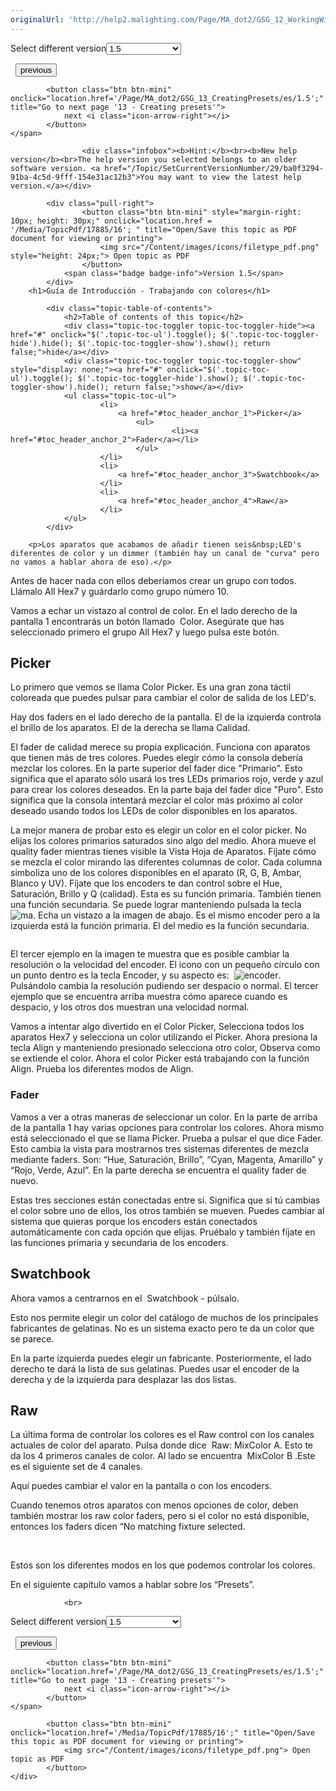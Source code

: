 ```yaml
---
originalUrl: 'http://help2.malighting.com/Page/MA_dot2/GSG_12_WorkingWithColors/es/1.5'
---
```


<div class="topic-navigation">

<div class="pull-right">
	<span class="pull-left">


<div class="pull-left">
<form action="/Topic/SetCurrentVersionNumber" class="form-inline" id="frmTagSelector" method="post">	<span class="form-mini">
		<div class="input-prepend"><span class="add-on">Select different version</span><select autocomplete="off" id="versionNumberId" name="versionNumberId" onchange="$(this).closest('#frmTagSelector').submit();" style="width: 120px;"><option value="">- latest -</option>
<option value="3">1.1</option>
<option value="7">1.2</option>
<option value="12">1.3</option>
<option selected="selected" value="16">1.5</option>
<option value="29">1.9</option>
</select></div>
		<input data-val="true" data-val-number="The field Int32 must be a number." data-val-required="The Int32 field is required." id="ProductId" name="ProductId" type="hidden" value="28">
		<input id="CurrentGuid" name="CurrentGuid" type="hidden" value="ba0f3294-91ba-4c5d-9fff-154e31ac12b3">
	</span>
</form></div>&nbsp;	</span>
	<span class="pull-right" style="white-space: nowrap;">
			<button class="btn btn-mini" onclick="location.href='/Page/MA_dot2/GSG_11_AddingLedFixtures/es/1.5'; " title="Go to previous page '11 - Adding LED fixtures'">
				<i class="icon-arrow-left"></i> previous
			</button>

			<button class="btn btn-mini" onclick="location.href='/Page/MA_dot2/GSG_13_CreatingPresets/es/1.5';" title="Go to next page '13 - Creating presets'">
				next <i class="icon-arrow-right"></i> 
			</button>
	</span>
</div>
<div class="clear-fix" style="margin-bottom: 10px"></div>
</div>

					<div class="infobox"><b>Hint:</b><br><b>New help version</b><br>The help version you selected belongs to an older software version. <a href="/Topic/SetCurrentVersionNumber/29/ba0f3294-91ba-4c5d-9fff-154e31ac12b3">You may want to view the latest help version.</a></div>

			<div class="pull-right">
					<button class="btn btn-mini" style="margin-right: 10px; height: 30px;" onclick="location.href = '/Media/TopicPdf/17885/16'; " title="Open/Save this topic as PDF document for viewing or printing">
						<img src="/Content/images/icons/filetype_pdf.png" style="height: 24px;"> Open topic as PDF
					</button>
				<span class="badge badge-info">Version 1.5</span>
			</div>
		<h1>Guía de Introducción - Trabajando con colores</h1>

			<div class="topic-table-of-contents">
				<h2>Table of contents of this topic</h2>
				<div class="topic-toc-toggler topic-toc-toggler-hide"><a href="#" onclick="$('.topic-toc-ul').toggle(); $('.topic-toc-toggler-hide').hide(); $('.topic-toc-toggler-show').show(); return false;">hide</a></div>
				<div class="topic-toc-toggler topic-toc-toggler-show" style="display: none;"><a href="#" onclick="$('.topic-toc-ul').toggle(); $('.topic-toc-toggler-hide').show(); $('.topic-toc-toggler-show').hide(); return false;">show</a></div>
				<ul class="topic-toc-ul">
						<li>
							<a href="#toc_header_anchor_1">Picker</a>
								<ul>
										<li><a href="#toc_header_anchor_2">Fader</a></li>
								</ul>
						</li>
						<li>
							<a href="#toc_header_anchor_3">Swatchbook</a>
						</li>
						<li>
							<a href="#toc_header_anchor_4">Raw</a>
						</li>
				</ul>
			</div>

		<p>Los aparatos que acabamos de añadir tienen seis&nbsp;LED's diferentes de color y un dimmer (también hay un canal de "curva" pero no vamos a hablar ahora de eso).</p>

<p>Antes de hacer nada con ellos deberíamos crear un grupo con todos. Llámalo All&nbsp;Hex7 y guárdarlo como grupo número 10.</p>

<p>Vamos a echar un vistazo al control de color. En el lado derecho de la pantalla 1 encontrarás un botón llamado&nbsp;​ <span class="softkey">Color</span>. Asegúrate que has seleccionado primero el grupo All&nbsp;Hex7 y luego pulsa este botón.</p>

<a name="toc_header_anchor_1" id="toc_header_anchor_1" class="topic-toc-item"></a><h2>Picker</h2>

<p>Lo primero que vemos se llama Color Picker. Es una gran zona táctil coloreada que puedes pulsar para cambiar el color de salida de los LED's.</p>

<p>Hay dos faders en el lado derecho de la pantalla. El de la izquierda controla el brillo de los aparatos. El de la derecha se llama Calidad.&nbsp;</p>

<p>El fader de calidad merece su propia explicación. Funciona con aparatos que tienen más de tres colores. Puedes elegir cómo la consola debería mezclar los colores. En la parte superior del fader dice "Primario". Esto significa que el aparato sólo usará los tres LEDs primarios rojo, verde y azul para crear los colores deseados. En la parte baja del fader dice "Puro". Esto significa que la consola intentará mezclar el color más próximo al color deseado usando todos los LEDs de color disponibles en los aparatos.</p>

<p>La mejor manera de probar esto es elegir un color en el color picker. No elijas los colores primarios saturados sino algo del medio. Ahora mueve el quality fader mientras tienes visible la Vista Hoja de Aparatos. Fíjate cómo se mezcla el color mirando las diferentes columnas de color. Cada columna simboliza uno de los colores disponibles en el aparato (R, G, B, Ambar, Blanco y UV). Fíjate que los encoders te dan control sobre el Hue, Saturación, Brillo y Q (calidad). Esta es su función primaria. También tienen una función secundaria. Se puede lograr manteniendo pulsada la tecla <span class="hardkey"><img alt="ma" src="/Media/Mlg/ma.png"></span>. Echa un vistazo a la imagen de abajo. Es el mismo encoder pero a la izquierda está la función primaria. El del medio es la función secundaria.</p>

<p><img alt="" src="/Media/Image/Dot2_GettingStarted_WorkingWithColors_01_1-0.png"></p>

<p>El tercer ejemplo en la imagen te muestra que es posible cambiar la resolución o la velocidad del encoder. El icono con un pequeño círculo con un punto dentro es la tecla Encoder, y su aspecto es:&nbsp; <span class="hardkey"><img alt="encoder" src="/Media/Mlg/encoder.png"></span>. Pulsándolo cambia la resolución pudiendo ser despacio o normal. El tercer ejemplo que se encuentra arriba muestra cómo aparece cuando es despacio, y los otros dos muestran una velocidad normal.</p>

<p>Vamos a intentar algo divertido en el Color Picker, Selecciona todos los aparatos Hex7 y selecciona un color utilizando el Picker. Ahora presiona la tecla&nbsp;<span class="hardkey">Align</span> y manteniendo presionado selecciona otro color, Observa como se extiende el color. Ahora el color Picker está trabajando con la función Align. Prueba los diferentes modos de Align.</p>

<a name="toc_header_anchor_2" id="toc_header_anchor_2" class="topic-toc-item"></a><h3>Fader</h3>

<p>Vamos a ver a otras maneras de seleccionar un color. En la parte de arriba de la pantalla 1 hay varias opciones para controlar los colores. Ahora mismo está seleccionado el que se llama&nbsp;<span class="softkey">Picker</span>. Prueba a pulsar el que dice Fader. Esto cambia la vista para mostrarnos tres sistemas diferentes de mezcla mediante faders. Son: “Hue, Saturación, Brillo”, “Cyan, Magenta, Amarillo” y “Rojo, Verde, Azul”. En la parte derecha se encuentra el quality fader de nuevo.</p>

<p>Estas tres secciones están conectadas entre sí. Significa que si tú cambias el color sobre uno de ellos, los otros también se mueven. Puedes cambiar al sistema que quieras porque los&nbsp;encoders están conectados automáticamente con cada opción que elijas. Pruébalo y también fíjate en las funciones primaria y secundaria de los encoders.</p>

<a name="toc_header_anchor_3" id="toc_header_anchor_3" class="topic-toc-item"></a><h2>Swatchbook</h2>

<p>Ahora vamos a centrarnos en el&nbsp; <span class="softkey">Swatchbook</span> - púlsalo.</p>

<p>Esto nos permite elegir un color del catálogo de muchos de los principales fabricantes de gelatinas. No es un sistema exacto pero te da un color que se parece.</p>

<p>En la parte izquierda puedes elegir un fabricante. Posteriormente, el lado derecho te dará la lista de sus gelatinas. Puedes usar el encoder de la derecha y de la izquierda para desplazar las dos listas.&nbsp;</p>

<a name="toc_header_anchor_4" id="toc_header_anchor_4" class="topic-toc-item"></a><h2>Raw</h2>

<p>La última forma de controlar los colores es el Raw control con los canales actuales de color del aparato. Pulsa donde dice&nbsp; <span class="softkey">Raw:&nbsp;MixColor A</span>. Esto te da los 4 primeros canales de color. Al lado se encuentra&nbsp;<span class="softkey"> MixColor B</span>&nbsp;.Este es el siguiente set de 4 canales.</p>

<p>Aquí puedes cambiar el valor en la pantalla o con los encoders.</p>

<p>Cuando tenemos otros aparatos con menos opciones de color, deben también mostrar los raw color faders, pero si el color no está disponible, entonces los faders dicen “No matching fixture selected.</p>

<p>&nbsp;</p>

<p>Estos son los diferentes modos en los que podemos controlar los colores.</p>

<p>En el siguiente capítulo vamos a hablar sobre los “Presets”.</p>


				<br>
<div class="topic-navigation">

<div class="pull-right">
	<span class="pull-left">


<div class="pull-left">
<form action="/Topic/SetCurrentVersionNumber" class="form-inline" id="frmTagSelector" method="post">	<span class="form-mini">
		<div class="input-prepend"><span class="add-on">Select different version</span><select autocomplete="off" id="versionNumberId" name="versionNumberId" onchange="$(this).closest('#frmTagSelector').submit();" style="width: 120px;"><option value="">- latest -</option>
<option value="3">1.1</option>
<option value="7">1.2</option>
<option value="12">1.3</option>
<option selected="selected" value="16">1.5</option>
<option value="29">1.9</option>
</select></div>
		<input data-val="true" data-val-number="The field Int32 must be a number." data-val-required="The Int32 field is required." id="ProductId" name="ProductId" type="hidden" value="28">
		<input id="CurrentGuid" name="CurrentGuid" type="hidden" value="ba0f3294-91ba-4c5d-9fff-154e31ac12b3">
	</span>
</form></div>&nbsp;	</span>
	<span class="pull-right" style="white-space: nowrap;">
			<button class="btn btn-mini" onclick="location.href='/Page/MA_dot2/GSG_11_AddingLedFixtures/es/1.5'; " title="Go to previous page '11 - Adding LED fixtures'">
				<i class="icon-arrow-left"></i> previous
			</button>

			<button class="btn btn-mini" onclick="location.href='/Page/MA_dot2/GSG_13_CreatingPresets/es/1.5';" title="Go to next page '13 - Creating presets'">
				next <i class="icon-arrow-right"></i> 
			</button>
	</span>
</div>
	<div class="clear-fix"></div>
	<div class="pull-right">
	
			<button class="btn btn-mini" onclick="location.href='/Media/TopicPdf/17885/16';" title="Open/Save this topic as PDF document for viewing or printing">
				<img src="/Content/images/icons/filetype_pdf.png"> Open topic as PDF
			</button>
	</div>
<div class="clear-fix" style="margin-bottom: 10px"></div>
</div>

	
